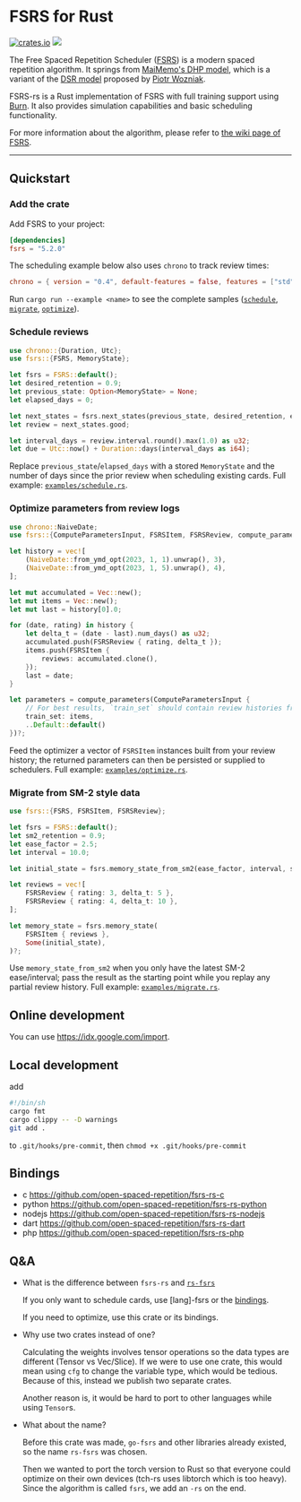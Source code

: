 # FSRS for Rust

[![crates.io](https://img.shields.io/crates/v/fsrs.svg)](https://crates.io/crates/fsrs) ![](https://github.com/open-spaced-repetition/fsrs-rs/actions/workflows/check.yml/badge.svg)

The Free Spaced Repetition Scheduler ([FSRS](https://github.com/open-spaced-repetition/fsrs4anki/wiki/The-Algorithm)) is a modern spaced repetition algorithm. It springs from [MaiMemo's DHP model](https://www.maimemo.com/paper/), which is a variant of the [DSR model](https://supermemo.guru/wiki/Three_component_model_of_memory) proposed by [Piotr Wozniak](https://supermemo.guru/wiki/Piotr_Wozniak).

FSRS-rs is a Rust implementation of FSRS with full training support using [Burn](https://github.com/tracel-ai/burn). It also provides simulation capabilities and basic scheduling functionality.

For more information about the algorithm, please refer to [the wiki page of FSRS](https://github.com/open-spaced-repetition/fsrs4anki/wiki/The-Algorithm).

---

## Quickstart

### Add the crate

Add FSRS to your project:

```toml
[dependencies]
fsrs = "5.2.0"
```

The scheduling example below also uses `chrono` to track review times:

```toml
chrono = { version = "0.4", default-features = false, features = ["std", "clock"] }
```

Run `cargo run --example <name>` to see the complete samples ([`schedule`](examples/schedule.rs), [`migrate`](examples/migrate.rs), [`optimize`](examples/optimize.rs)).

### Schedule reviews

```rust
use chrono::{Duration, Utc};
use fsrs::{FSRS, MemoryState};

let fsrs = FSRS::default();
let desired_retention = 0.9;
let previous_state: Option<MemoryState> = None;
let elapsed_days = 0;

let next_states = fsrs.next_states(previous_state, desired_retention, elapsed_days)?;
let review = next_states.good;

let interval_days = review.interval.round().max(1.0) as u32;
let due = Utc::now() + Duration::days(interval_days as i64);
```

Replace `previous_state`/`elapsed_days` with a stored `MemoryState` and the number of days since the prior review when scheduling existing cards. Full example: [`examples/schedule.rs`](examples/schedule.rs).

### Optimize parameters from review logs

```rust
use chrono::NaiveDate;
use fsrs::{ComputeParametersInput, FSRSItem, FSRSReview, compute_parameters};

let history = vec![
    (NaiveDate::from_ymd_opt(2023, 1, 1).unwrap(), 3),
    (NaiveDate::from_ymd_opt(2023, 1, 5).unwrap(), 4),
];

let mut accumulated = Vec::new();
let mut items = Vec::new();
let mut last = history[0].0;

for (date, rating) in history {
    let delta_t = (date - last).num_days() as u32;
    accumulated.push(FSRSReview { rating, delta_t });
    items.push(FSRSItem {
        reviews: accumulated.clone(),
    });
    last = date;
}

let parameters = compute_parameters(ComputeParametersInput {
    // For best results, `train_set` should contain review histories from many cards.
    train_set: items,
    ..Default::default()
})?;
```

Feed the optimizer a vector of `FSRSItem` instances built from your review history; the returned parameters can then be persisted or supplied to schedulers. Full example: [`examples/optimize.rs`](examples/optimize.rs).

### Migrate from SM-2 style data

```rust
use fsrs::{FSRS, FSRSItem, FSRSReview};

let fsrs = FSRS::default();
let sm2_retention = 0.9;
let ease_factor = 2.5;
let interval = 10.0;

let initial_state = fsrs.memory_state_from_sm2(ease_factor, interval, sm2_retention)?;

let reviews = vec![
    FSRSReview { rating: 3, delta_t: 5 },
    FSRSReview { rating: 4, delta_t: 10 },
];

let memory_state = fsrs.memory_state(
    FSRSItem { reviews },
    Some(initial_state),
)?;
```

Use `memory_state_from_sm2` when you only have the latest SM-2 ease/interval; pass the result as the starting point while you replay any partial review history. Full example: [`examples/migrate.rs`](examples/migrate.rs).

## Online development

You can use <https://idx.google.com/import>.

## Local development

add

```sh
#!/bin/sh
cargo fmt
cargo clippy -- -D warnings
git add .
```

to `.git/hooks/pre-commit`, then `chmod +x .git/hooks/pre-commit`

## Bindings

- c <https://github.com/open-spaced-repetition/fsrs-rs-c>
- python <https://github.com/open-spaced-repetition/fsrs-rs-python>
- nodejs <https://github.com/open-spaced-repetition/fsrs-rs-nodejs>
- dart <https://github.com/open-spaced-repetition/fsrs-rs-dart>
- php <https://github.com/open-spaced-repetition/fsrs-rs-php>

## Q&A

- What is the difference between `fsrs-rs` and [`rs-fsrs`](https://github.com/open-spaced-repetition/rs-fsrs)

  If you only want to schedule cards, use \[lang\]-fsrs or the [bindings](https://github.com/open-spaced-repetition/rs-fsrs?tab=readme-ov-file#bindings).

  If you need to optimize, use this crate or its bindings.

- Why use two crates instead of one?

  Calculating the weights involves tensor operations so the data types are different (Tensor vs Vec/Slice). If we were to use one crate, this would mean using `cfg` to change the variable type, which would be tedious. Because of this, instead we publish two separate crates.

  Another reason is, it would be hard to port to other languages while using `Tensor`s.

- What about the name?

  Before this crate was made, `go-fsrs` and other libraries already existed, so the name `rs-fsrs` was chosen.

  Then we wanted to port the torch version to Rust so that everyone could optimize on their own devices (tch-rs uses libtorch which is too heavy). Since the algorithm is called `fsrs`, we add an `-rs` on the end.
